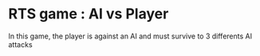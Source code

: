 # RTS game : AI vs Player
In this game, the player is against an AI and must survive to 3 differents AI attacks
